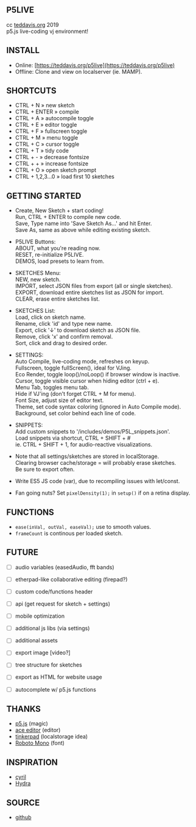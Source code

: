P5LIVE
-------------------------------
cc [teddavis.org](http://teddavis.org) 2019  
p5.js live-coding vj environment!

INSTALL
-------------------------------
- Online: [https://teddavis.org/p5live](https://teddavis.org/p5live)
- Offline: Clone and view on localserver (ie. MAMP).


SHORTCUTS
-------------------------------
- CTRL + N » new sketch
- CTRL + ENTER » compile
- CTRL + A » autocompile toggle
- CTRL + E » editor toggle
- CTRL + F » fullscreen toggle
- CTRL + M » menu toggle
- CTRL + C » cursor toggle
- CTRL + T » tidy code
- CTRL + - » decrease fontsize
- CTRL + + » increase fontsize
- CTRL + O » open sketch prompt
- CTRL + 1,2,3...0 » load first 10 sketches


GETTING STARTED
-------------------------------
- Create, New Sketch + start coding!  
Run, CTRL + ENTER to compile new code.  
Save, Type name into 'Save Sketch As...' and hit Enter.  
Save As, same as above while editing existing sketch.
  
- P5LIVE Buttons:  
	ABOUT, what you're reading now.  
	RESET, re-initialize P5LIVE.  
	DEMOS, load presets to learn from.
  
- SKETCHES Menu:  
  NEW, new sketch.  
  IMPORT, select JSON files from export (all or single sketches).  
  EXPORT, download entire sketches list as JSON for import.  
  CLEAR, erase entire sketches list.
  
- SKETCHES List:  
  Load, click on sketch name.  
  Rename, click 'id' and type new name.  
  Export, click '↓' to download sketch as JSON file.  
  Remove, click 'x' and confirm removal.  
  Sort, click and drag to desired order.  
  
- SETTINGS:  
	Auto Compile, live-coding mode, refreshes on keyup.  
	Fullscreen, toggle fullScreen(), ideal for VJing.  
	Eco Render, toggle loop()/noLoop() if browser window is inactive.  
	Cursor, toggle visible cursor when hiding editor (ctrl + e).  
	Menu Tab, toggles menu tab.  
	Hide if VJ'ing (don't forget CTRL + M for menu).  
	Font Size, adjust size of editor text.  
	Theme, set code syntax coloring (ignored in Auto Compile mode).  
	Background, set color behind each line of code.
	
- SNIPPETS:  
Add custom snippets to '/includes/demos/P5L_snippets.json'.  
Load snippets via shortcut, CTRL + SHIFT + #  
ie. CTRL + SHIFT + 1, for audio-reactive visualizations.
  
- Note that all settings/sketches are stored in localStorage.  
  Clearing browser cache/storage = will probably erase sketches.   
  Be sure to export often.
  
- Write ES5 JS code (var), due to recompiling issues with let/const.

- Fan going nuts? Set `pixelDensity(1);` in `setup()` if on a retina display.


FUNCTIONS
-------------------------------
- `ease(inVal, outVal, easeVal);` use to smooth values.
- `frameCount` is continous per loaded sketch.


FUTURE
-------------------------------
- [ ] audio variables (easedAudio, fft bands)
- [ ] etherpad-like collaborative editing (firepad?)
- [ ] custom code/functions header
- [ ] api (get request for sketch + settings)
- [ ] mobile optimization
- [ ] additional js libs (via settings)
- [ ] additional assets
- [ ] export image [video?]
- [ ] tree structure for sketches
- [ ] export as HTML for website usage
- [ ] autocomplete w/ p5.js functions
    

THANKS
-------------------------------
- [p5.js](https://p5js.org) (magic)
- [ace editor](https://ace.c9.io) (editor)
- [tinkerpad](https://github.com/tomhodgins/tinkerpad) (localstorage idea)
- [Roboto Mono](https://github.com/google/roboto) (font)


INSPIRATION
-------------------------------
- [cyril](https://github.com/cyrilcode/cyril)
- [Hydra](https://github.com/ojack/hydra)


SOURCE
-------------------------------
- [github](https://github.com/ffd8/p5live)